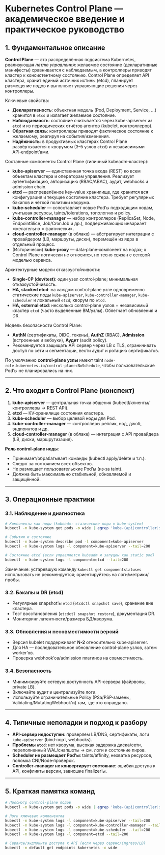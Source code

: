# Kubernetes Control Plane — академическое введение и практическое руководство

## 1. Фундаментальное описание

**Control Plane** — это распределённая подсистема Kubernetes, реализующая *петлю управления*: желаемое состояние (декларативные манифесты) сравнивается с наблюдаемым, а контроллеры приводят кластер к консистентному состоянию. Control Plane определяет API кластера, хранит единый источник истины (etcd), планирует размещение подов и выполняет управляющие решения через контроллеры.

Ключевые свойства:
- **Декларативность**: объектная модель (Pod, Deployment, Service, …) хранится в `etcd` и излагает желаемое состояние.
- **Наблюдаемость**: состояние считывается через kube-apiserver из `etcd` и из периодических отчётов агентов (kubelet, контроллеров).
- **Обратная связь**: контроллеры приводят фактическое состояние к желаемому, реагируя на события/изменения.
- **Надёжность**: в продуктивных кластерах Control Plane развёртывается с кворумом (3–5 узлов `etcd`) и независимыми API‑endpoint’ами.

Составные компоненты Control Plane (типичный kubeadm‑кластер):
- **kube-apiserver** — единственная точка входа (REST) ко всем объектам кластера и операторам управления. Реализует аутентификацию, авторизацию (RBAC/ABAC), аудит, webhooks и admission chain.
- **etcd** — распределённое key–value хранилище, где хранится вся конфигурация и текущее состояние кластера. Требует регулярных бэкапов и чёткой политики кворума.
- **kube-scheduler** — сопоставляет новые Pod’ы подходящим нодам, учитывая ресурсы, taints/tolerations, топологию и policy.
- **kube-controller-manager** — набор контроллеров (ReplicaSet, Node, EndpointSlice, Job/CronJob и др.), поддерживающих инвариант «желательно = фактически».
- **cloud-controller-manager** (в облаке) — абстрагирует интеграции с провайдером (LB, маршруты, диски), перемещён из ядра в отдельный процесс.
- (Исторически) **kube-proxy** — data‑plane‑компонент на нодах; к Control Plane логически не относится, но тесно связан с сетевой моделью сервиса.

Архитектурные модели отказоустойчивости:
- **Single-CP (dev/test)**: один узел control‑plane; минимальная отказоустойчивость.
- **HA, stacked etcd**: на каждом control‑plane узле одновременно статические поды `kube-apiserver`, `kube-controller-manager`, `kube-scheduler` и локальный `etcd`; кворум по `etcd`.
- **HA, external etcd**: несколько control‑plane узлов + независимый кластер `etcd` (часто выделенные ВМ/узлы). Облегчает обновления и DR.

Модель безопасности Control Plane:
- **AuthN** (сертификаты, OIDC, токены), **AuthZ** (RBAC), **Admission** (встроенные и вебхуки), **Аудит** (audit policy).
- Рекомендуется защищать API сервер через LB с TLS, ограничивать доступ по сети и сегментации, вести аудит и ротацию сертификатов.

По умолчанию **control‑plane узлы** имеют taint `node-role.kubernetes.io/control-plane:NoSchedule`, чтобы пользовательские Pod’ы не планировались на них.

---

## 2. Что входит в Control Plane (конспект)

1. **kube-apiserver** — центральная точка общения (kubectl/клиенты/контроллеры → REST API).
2. **etcd** — KV‑хранилище состояния кластера.
3. **kube-scheduler** — выбор целевой ноды для Pod.
4. **kube-controller-manager** — контроллеры реплик, нод, джоб, эндпоинтов и др.
5. **cloud-controller-manager** (в облаке) — интеграция с API провайдера (LB, диски, маршрутизация).

**Роль control‑plane ноды**:
- Принимает/обрабатывает команды (kubectl apply/delete и т.п.).
- Следит за состоянием всех объектов.
- Не размещает пользовательские Pod’ы (из‑за taint).
- Должна быть максимально стабильной, обновляемой и защищённой.

---

## 3. Операционные практики

### 3.1. Наблюдение и диагностика
```bash
# Компоненты как поды (kubeadm: статические поды в kube-system)
kubectl -n kube-system get pods -o wide | egrep 'kube-(api|controller|scheduler)'

# События и состояние
kubectl -n kube-system describe pod -l component=kube-apiserver
kubectl -n kube-system logs -l component=kube-apiserver --tail=200

# Состояние etcd (если управляется kubeadm и запущен как static pod)
kubectl -n kube-system logs -l component=etcd --tail=200
```

Замечание: устаревшую команду `kubectl get componentstatuses` использовать не рекомендуется; ориентируйтесь на логи/метрики/пробы.

### 3.2. Бэкапы и DR (etcd)
- Регулярные snapshot’ы `etcd` (`etcdctl snapshot save`), хранение вне кластера.
- Тест восстановления (`etcdctl snapshot restore`), документация DR.
- Мониторинг латентности/размера БД/кворума.

### 3.3. Обновления и несовместимости версий
- Версия kubelet поддерживает **N-2** относительно kube‑apiserver.
- Для HA — последовательное обновление control‑plane узлов, затем worker’ов.
- Проверка webhook’ов/admission плагинов на совместимость.

### 3.4. Безопасность
- Минимизируйте сетевую доступность API‑сервера (файрволы, private LB).
- Включайте аудит и централизуйте логи.
- Используйте ограничительные Policy (PSa/PSP‑замены, Validating/MutatingWebhook’и) там, где это оправдано.

---

## 4. Типичные неполадки и подход к разбору

- **API‑сервер недоступен**: проверяем LB/DNS, сертификаты, логи `kube-apiserver` (bind‑порт, webhooks).
- **Проблемы `etcd`**: нет кворума, высокая задержка диска/сети, переполненный WAL/снапшоты → см. логи и состояние пиров.
- **Scheduler не размещает Pod’ы**: taints/affinity, нехватка ресурсов, поломка CNI/Node‑проверок.
- **Controller‑manager не конвергирует состояние**: ошибки доступа к API, конфликты версии, зависшие finalizer’ы.

---

## 5. Краткая памятка команд

```bash
# Просмотр control-plane подов
kubectl -n kube-system get pods -o wide | egrep 'kube-(api|controller|scheduler|etcd)'

# Логи ключевых компонентов
kubectl -n kube-system logs -l component=kube-apiserver --tail=200
kubectl -n kube-system logs -l component=kube-controller-manager --tail=200
kubectl -n kube-system logs -l component=kube-scheduler --tail=200
kubectl -n kube-system logs -l component=etcd --tail=200

# Сервисы/эндпоинты доступа к API (если через сервис/ingress/LB)
kubectl -n default get endpoints kubernetes -o wide
```
